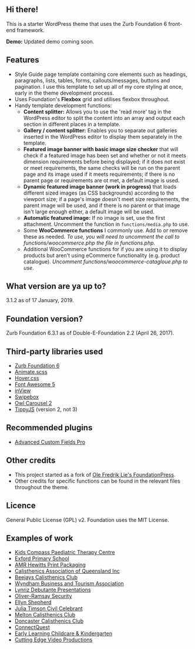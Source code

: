 ## Hi there!

This is a starter WordPress theme that uses the Zurb Foundation 6 front-end framework.

__Demo:__ Updated demo coming soon.

## Features 

* Style Guide page template</strong> containing core elements such as headings, paragraphs, lists, tables, forms, callouts/messages, buttons and pagination. I use this template to set up all of my core styling at once, early in the theme development process.
* Uses Foundation's <strong>Flexbox</strong> grid and utilises flexbox throughout.
* Handy template development functions:
    * __Content splitter:__ Allows you to use the 'read more' tag in the WordPress editor to split the content into an array and output each section in different places in a template.
	* __Gallery / content splitter:__ Enables you to separate out galleries inserted in the WordPress editor to display them separately in the template.
	* __Featured image banner with basic image size checker__ that will check if a featured image has been set and whether or not it meets dimension requirements before being displayed; if it does not exist or meet requirements, the same checks will be run on the parent page and its image used if it meets requirements; if there is no parent page or requirements are ot met, a default image is used.
	* __Dynamic featured image banner (work in progress)__ that loads different sized images (as CSS backgrounds) according to the viewport size; if a page's image doesn't meet size requirements, the parent image will be used, and if there is no parent or that image isn't large enough either, a default image will be used.
	* __Automatic featured image:__ If no image is set, use the first attachment. Uncomment the function in `functions/media.php` to use.
	* Some __WooCommerce functions__ I commonly use. Add to or remove these as needed. _To use, you will need to uncomment the call to functions/woocommerce.php the file in functions.php._
	* Additional WooCommerce functions for if you are using it to display products but aren't using eCommerce functionality (e.g. product catalogue). _Uncomment functions/woocommerce-catagloue.php to use_.
	
## What version are ya up to?

3.1.2 as of 17 January, 2019.

## Foundation version?

Zurb Foundation 6.3.1 as of Double-E-Foundation 2.2 (April 26, 2017).

## Third-party libraries used

* [Zurb Foundation 6](https://foundation.zurb.com)
* [Animate.scss](https://github.com/doubleedesign/Animate.scss)
* [Hover.css](https://github.com/IanLunn/Hover)
* [Font Awesome 5](http://www.fontawesome.com/)
* [inView](https://github.com/protonet/jquery.inview)
* [Swipebox](http://brutaldesign.github.io/swipebox/)
* [Owl Carousel 2](https://owlcarousel2.github.io/OwlCarousel2/)
* [TippyJS](https://github.com/atomiks/tippyjs) (version 2, not 3)

## Recommended plugins
* [Advanced Custom Fields Pro](https://www.advancedcustomfields.com)

## Other credits

* This project started as a fork of [Ole Fredrik Lie's FoundationPress](https://github.com/olefredrik).
* Other credits for specific functions can be found in the relevant files throughout the theme.

## Licence

General Public License (GPL) v2. Foundation uses the MIT License.

## Examples of work
* [Kids Compass Paediatric Therapy Centre](https://www.kidscompass.com.au)
* [Exford Primary School](http://www.exfordps.vic.edu.au) 
* [AMR Hewitts Print Packaging](https://www.amrhewitts.com.au)
* [Calisthenics Association of Queensland Inc](https://www.calisthenicsqld.com.au)
* [Beejays Calisthenics Club](https://www.beejayscalisthenics.com.au)
* [Wyndham Business and Tourism Association](http://www.wyndhambusinessandtourism.org.au)
* [Lynriz Debutante Presentations](http://www.lynrizdebs.com.au)
* [Oliver-Ramsay Security](https://www.orsecurity.com.au)
* [Ellyn Shepherd](https://www.ellynshepherd.com.au)
* [Julia Timson Civil Celebrant](https://www.juliatimson.com.au)
* [Melton Calisthenics Club](https://www.meltoncalisthenics.org.au)
* [Doncaster Calisthenics Club](https://www.doncastercalisthenics.org.au)
* [ConnectQuest](http://www.connectquest.com.au)
* [Early Learning Childcare &amp; Kindergarten](https://www.elcck.com.au)
* [Cutting Edge Video Productions](http://www.cuttingedgevideo.com.au)
